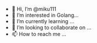 - 👋 Hi, I’m @miku111
- 👀 I’m interested in Golang...
- 🌱 I’m currently learning ...
- 💞️ I’m looking to collaborate on ...
- 📫 How to reach me ...

<!---
miku111/miku111 is a ✨ special ✨ repository because its `README.md` (this file) appears on your GitHub profile.
You can click the Preview link to take a look at your changes.
--->
